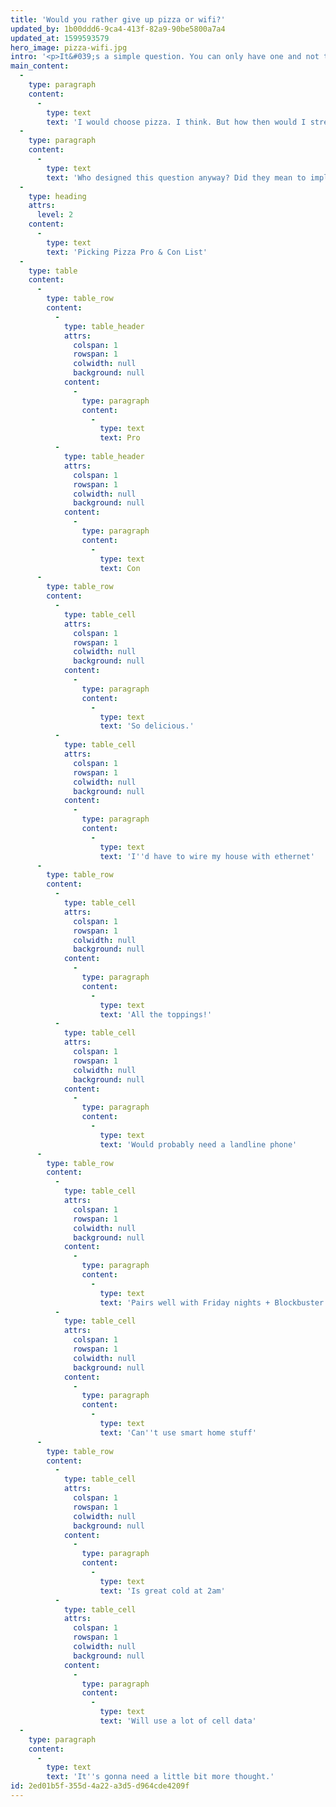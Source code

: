 ```yaml
---
title: 'Would you rather give up pizza or wifi?'
updated_by: 1b00ddd6-9ca4-413f-82a9-90be5800a7a4
updated_at: 1599593579
hero_image: pizza-wifi.jpg
intro: '<p>It&#039;s a simple question. You can only have one and not the other for the rest of your life.</p>'
main_content:
  -
    type: paragraph
    content:
      -
        type: text
        text: 'I would choose pizza. I think. But how then would I stream Teenage Mutant Ninja Turtles? Perhaps a wired ethernet connection to my Apple TV would be an acceptable loophole.'
  -
    type: paragraph
    content:
      -
        type: text
        text: 'Who designed this question anyway? Did they mean to imply all internet, or just wireless internet? Wifi is definitely more convenient but I could probably survive just fine wiring my whole house with Cat5. Or Cat6. Or whatever the latest is, it''s hard to know anymore.'
  -
    type: heading
    attrs:
      level: 2
    content:
      -
        type: text
        text: 'Picking Pizza Pro & Con List'
  -
    type: table
    content:
      -
        type: table_row
        content:
          -
            type: table_header
            attrs:
              colspan: 1
              rowspan: 1
              colwidth: null
              background: null
            content:
              -
                type: paragraph
                content:
                  -
                    type: text
                    text: Pro
          -
            type: table_header
            attrs:
              colspan: 1
              rowspan: 1
              colwidth: null
              background: null
            content:
              -
                type: paragraph
                content:
                  -
                    type: text
                    text: Con
      -
        type: table_row
        content:
          -
            type: table_cell
            attrs:
              colspan: 1
              rowspan: 1
              colwidth: null
              background: null
            content:
              -
                type: paragraph
                content:
                  -
                    type: text
                    text: 'So delicious.'
          -
            type: table_cell
            attrs:
              colspan: 1
              rowspan: 1
              colwidth: null
              background: null
            content:
              -
                type: paragraph
                content:
                  -
                    type: text
                    text: 'I''d have to wire my house with ethernet'
      -
        type: table_row
        content:
          -
            type: table_cell
            attrs:
              colspan: 1
              rowspan: 1
              colwidth: null
              background: null
            content:
              -
                type: paragraph
                content:
                  -
                    type: text
                    text: 'All the toppings!'
          -
            type: table_cell
            attrs:
              colspan: 1
              rowspan: 1
              colwidth: null
              background: null
            content:
              -
                type: paragraph
                content:
                  -
                    type: text
                    text: 'Would probably need a landline phone'
      -
        type: table_row
        content:
          -
            type: table_cell
            attrs:
              colspan: 1
              rowspan: 1
              colwidth: null
              background: null
            content:
              -
                type: paragraph
                content:
                  -
                    type: text
                    text: 'Pairs well with Friday nights + Blockbuster Video'
          -
            type: table_cell
            attrs:
              colspan: 1
              rowspan: 1
              colwidth: null
              background: null
            content:
              -
                type: paragraph
                content:
                  -
                    type: text
                    text: 'Can''t use smart home stuff'
      -
        type: table_row
        content:
          -
            type: table_cell
            attrs:
              colspan: 1
              rowspan: 1
              colwidth: null
              background: null
            content:
              -
                type: paragraph
                content:
                  -
                    type: text
                    text: 'Is great cold at 2am'
          -
            type: table_cell
            attrs:
              colspan: 1
              rowspan: 1
              colwidth: null
              background: null
            content:
              -
                type: paragraph
                content:
                  -
                    type: text
                    text: 'Will use a lot of cell data'
  -
    type: paragraph
    content:
      -
        type: text
        text: 'It''s gonna need a little bit more thought.'
id: 2ed01b5f-355d-4a22-a3d5-d964cde4209f
---
```

